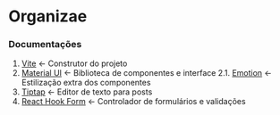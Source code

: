 # Organizae

### Documentações

1. [Vite](https://vitejs.dev/guide/) <- Construtor do projeto
2. [Material UI](https://mui.com/material-ui/getting-started/) <- Biblioteca de componentes e interface
    2.1. [Emotion](https://emotion.sh/docs/introduction) <- Estilização extra dos componentes
3. [Tiptap](https://tiptap.dev/docs) <- Editor de texto para posts
4. [React Hook Form](https://react-hook-form.com/get-started) <- Controlador de formulários e validações
